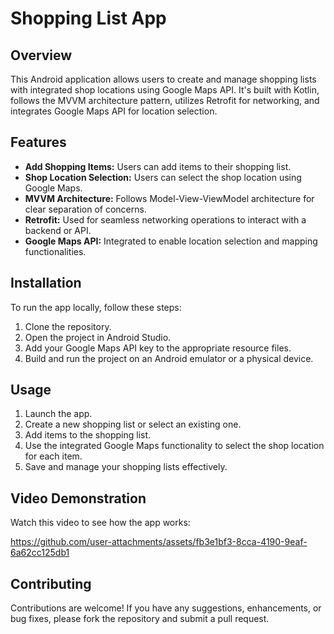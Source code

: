 # Shopping List App

## Overview
This Android application allows users to create and manage shopping lists with integrated shop locations using Google Maps API. It's built with Kotlin, follows the MVVM architecture pattern, utilizes Retrofit for networking, and integrates Google Maps API for location selection.

## Features
- **Add Shopping Items:** Users can add items to their shopping list.
- **Shop Location Selection:** Users can select the shop location using Google Maps.
- **MVVM Architecture:** Follows Model-View-ViewModel architecture for clear separation of concerns.
- **Retrofit:** Used for seamless networking operations to interact with a backend or API.
- **Google Maps API:** Integrated to enable location selection and mapping functionalities.

## Installation
To run the app locally, follow these steps:
1. Clone the repository.
2. Open the project in Android Studio.
3. Add your Google Maps API key to the appropriate resource files.
4. Build and run the project on an Android emulator or a physical device.

## Usage
1. Launch the app.
2. Create a new shopping list or select an existing one.
3. Add items to the shopping list.
4. Use the integrated Google Maps functionality to select the shop location for each item.
5. Save and manage your shopping lists effectively.

## Video Demonstration
Watch this video to see how the app works:


https://github.com/user-attachments/assets/fb3e1bf3-8cca-4190-9eaf-6a62cc125db1



## Contributing
Contributions are welcome! If you have any suggestions, enhancements, or bug fixes, please fork the repository and submit a pull request.
